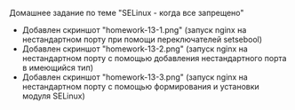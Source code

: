Домашнее задание по теме "SELinux - когда все запрещено" 
- Добавлен скриншот "homework-13-1.png" (запуск nginx на нестандартном порту при помощи переключателей setsebool)
- Добавлен скриншот "homework-13-2.png" (запуск nginx на нестандартном порту c помощью добавления нестандартного порта в имеющийся тип)
- Добавлен скриншот "homework-13-3.png" (запуск nginx на нестандартном порту c помощью формирования и установки модуля SELinux)